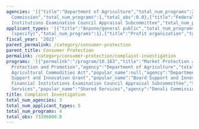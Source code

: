 ```yaml
---
agencies: '[{"title":"Department of Agriculture","total_num_programs":2,"total_obs":73396000.0},{"title":"Denali
  Commission","total_num_programs":1,"total_obs":0.0},{"title":"Federal Financial
  Institutions Examination Council Appraisal Subcommittee","total_num_programs":1,"total_obs":0.0}]'
applicant_types: '[{"title":"Anyone/general public","total_num_programs":2},{"title":"Individual/Family","total_num_programs":1},{"title":"Other
  (specify)","total_num_programs":1},{"title":"Profit organization","total_num_programs":1},{"title":"Training","total_num_programs":1}]'
fiscal_year: '2022'
parent_permalink: /category/consumer-protection
parent_title: Consumer Protection
permalink: /category/consumer-protection/complaint-investigation
programs: '[{"permalink":"/program/10.163","title":"Market Protection and Promotion","popular_name":"Market
  Protection and Promotion","agency":"Department of Agriculture","total_obs":62297000.0},{"permalink":"/program/10.165","title":"Perishable
  Agricultural Commodities Act","popular_name":null,"agency":"Department of Agriculture","total_obs":11099000.0},{"permalink":"/program/38.009","title":"Board
  Support and Innovation Grant","popular_name":"Board Support and Innovation Grant","agency":"Federal
  Financial Institutions Examination Council Appraisal Subcommittee","total_obs":0.0},{"permalink":"/program/90.199","title":"Shared
  Services","popular_name":"Shared Services","agency":"Denali Commission","total_obs":0.0}]'
title: Complaint Investigation
total_num_agencies: 3
total_num_applicant_types: 5
total_num_programs: 4
total_obs: 73396000.0
---
```

